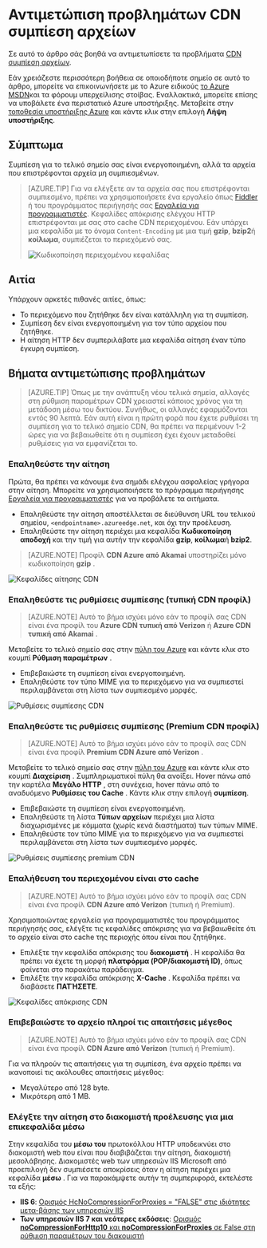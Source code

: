 <properties
    pageTitle="Αντιμετώπιση προβλημάτων συμπίεση αρχείων στο Azure CDN | Microsoft Azure"
    description="Αντιμετώπιση προβλημάτων με συμπίεση αρχείων Azure CDN."
    services="cdn"
    documentationCenter=""
    authors="camsoper"
    manager="erikre"
    editor=""/>

<tags
    ms.service="cdn"
    ms.workload="tbd"
    ms.tgt_pltfrm="na"
    ms.devlang="na"
    ms.topic="article"
    ms.date="09/01/2016"
    ms.author="casoper"/>
    
# <a name="troubleshooting-cdn-file-compression"></a>Αντιμετώπιση προβλημάτων CDN συμπίεση αρχείων

Σε αυτό το άρθρο σάς βοηθά να αντιμετωπίσετε τα προβλήματα [CDN συμπίεση αρχείων](cdn-improve-performance.md).

Εάν χρειάζεστε περισσότερη βοήθεια σε οποιοδήποτε σημείο σε αυτό το άρθρο, μπορείτε να επικοινωνήσετε με το Azure ειδικούς [το Azure MSDN](https://azure.microsoft.com/support/forums/)και τα φόρουμ υπερχείλισης στοίβας. Εναλλακτικά, μπορείτε επίσης να υποβάλετε ένα περιστατικό Azure υποστήριξης. Μεταβείτε στην [τοποθεσία υποστήριξης Azure](https://azure.microsoft.com/support/options/) και κάντε κλικ στην επιλογή **Λήψη υποστήριξης**.

## <a name="symptom"></a>Σύμπτωμα

Συμπίεση για το τελικό σημείο σας είναι ενεργοποιημένη, αλλά τα αρχεία που επιστρέφονται αρχεία μη συμπιεσμένων.

>[AZURE.TIP] Για να ελέγξετε αν τα αρχεία σας που επιστρέφονται συμπιεσμένο, πρέπει να χρησιμοποιήσετε ένα εργαλείο όπως [Fiddler](http://www.telerik.com/fiddler) ή του προγράμματος περιήγησής σας [Εργαλεία για προγραμματιστές](https://developer.microsoft.com/microsoft-edge/platform/documentation/f12-devtools-guide/).  Κεφαλίδες απόκρισης ελέγχου HTTP επιστρέφονται με σας στο cache CDN περιεχομένου.  Εάν υπάρχει μια κεφαλίδα με το όνομα `Content-Encoding` με μια τιμή **gzip**, **bzip2**ή **κοίλωμα**, συμπιέζεται το περιεχόμενό σας.
>
>![Κωδικοποίηση περιεχομένου κεφαλίδας](./media/cdn-troubleshoot-compression/cdn-content-header.png)

## <a name="cause"></a>Αιτία

Υπάρχουν αρκετές πιθανές αιτίες, όπως:

- Το περιεχόμενο που ζητήθηκε δεν είναι κατάλληλη για τη συμπίεση.
- Συμπίεση δεν είναι ενεργοποιημένη για τον τύπο αρχείου που ζητήθηκε.
- Η αίτηση HTTP δεν συμπεριλάβατε μια κεφαλίδα αίτηση έναν τύπο έγκυρη συμπίεση.

## <a name="troubleshooting-steps"></a>Βήματα αντιμετώπισης προβλημάτων

> [AZURE.TIP] Όπως με την ανάπτυξη νέου τελικά σημεία, αλλαγές στη ρύθμιση παραμέτρων CDN χρειαστεί κάποιος χρόνος για τη μετάδοση μέσω του δικτύου.  Συνήθως, οι αλλαγές εφαρμόζονται εντός 90 λεπτά.  Εάν αυτή είναι η πρώτη φορά που έχετε ρυθμίσει τη συμπίεση για το τελικό σημείο CDN, θα πρέπει να περιμένουν 1-2 ώρες για να βεβαιωθείτε ότι η συμπίεση έχει έχουν μεταδοθεί ρυθμίσεις για να εμφανίζεται το. 

### <a name="verify-the-request"></a>Επαληθεύστε την αίτηση

Πρώτα, θα πρέπει να κάνουμε ένα σημάδι ελέγχου ασφαλείας γρήγορα στην αίτηση.  Μπορείτε να χρησιμοποιήσετε το πρόγραμμα περιήγησης [Εργαλεία για προγραμματιστές](https://developer.microsoft.com/microsoft-edge/platform/documentation/f12-devtools-guide/) για να προβάλετε τα αιτήματα.

- Επαληθεύστε την αίτηση αποστέλλεται σε διεύθυνση URL του τελικού σημείου, `<endpointname>.azureedge.net`, και όχι την προέλευση.
- Επαληθεύστε την αίτηση περιέχει μια κεφαλίδα **Κωδικοποίηση αποδοχή** και την τιμή για αυτήν την κεφαλίδα **gzip**, **κοίλωμα**ή **bzip2**.

> [AZURE.NOTE] Προφίλ **CDN Azure από Akamai** υποστηρίζει μόνο κωδικοποίηση **gzip** .

![Κεφαλίδες αίτησης CDN](./media/cdn-troubleshoot-compression/cdn-request-headers.png)

### <a name="verify-compression-settings-standard-cdn-profile"></a>Επαληθεύστε τις ρυθμίσεις συμπίεσης (τυπική CDN προφίλ)

> [AZURE.NOTE] Αυτό το βήμα ισχύει μόνο εάν το προφίλ σας CDN είναι ένα προφίλ του **Azure CDN τυπική από Verizon** ή **Azure CDN τυπική από Akamai** . 

Μεταβείτε το τελικό σημείο σας στην [πύλη του Azure](https://portal.azure.com) και κάντε κλικ στο κουμπί **Ρύθμιση παραμέτρων** .

- Επιβεβαιώστε τη συμπίεση είναι ενεργοποιημένη.
- Επαληθεύστε τον τύπο MIME για το περιεχόμενο για να συμπιεστεί περιλαμβάνεται στη λίστα των συμπιεσμένο μορφές.

![Ρυθμίσεις συμπίεσης CDN](./media/cdn-troubleshoot-compression/cdn-compression-settings.png)

### <a name="verify-compression-settings-premium-cdn-profile"></a>Επαληθεύστε τις ρυθμίσεις συμπίεσης (Premium CDN προφίλ)

> [AZURE.NOTE] Αυτό το βήμα ισχύει μόνο εάν το προφίλ σας CDN είναι ένα προφίλ **Premium CDN Azure από Verizon** .

Μεταβείτε το τελικό σημείο σας στην [πύλη του Azure](https://portal.azure.com) και κάντε κλικ στο κουμπί **Διαχείριση** .  Συμπληρωματικοί πύλη θα ανοίξει.  Hover πάνω από την καρτέλα **Μεγάλο HTTP** , στη συνέχεια, hover πάνω από το αναδυόμενο **Ρυθμίσεις του Cache** .  Κάντε κλικ στην επιλογή **συμπίεση**. 

- Επιβεβαιώστε τη συμπίεση είναι ενεργοποιημένη.
- Επαληθεύστε τη λίστα **Τύπων αρχείων** περιέχει μια λίστα διαχωρισμένες με κόμματα (χωρίς κενά διαστήματα) των τύπων MIME.
- Επαληθεύστε τον τύπο MIME για το περιεχόμενο για να συμπιεστεί περιλαμβάνεται στη λίστα των συμπιεσμένο μορφές.

![Ρυθμίσεις συμπίεσης premium CDN](./media/cdn-troubleshoot-compression/cdn-compression-settings-premium.png)

### <a name="verify-the-content-is-cached"></a>Επαλήθευση του περιεχομένου είναι στο cache

> [AZURE.NOTE] Αυτό το βήμα ισχύει μόνο εάν το προφίλ σας CDN είναι ένα προφίλ **CDN Azure από Verizon** (τυπική ή Premium).

Χρησιμοποιώντας εργαλεία για προγραμματιστές του προγράμματος περιήγησής σας, ελέγξτε τις κεφαλίδες απόκρισης για να βεβαιωθείτε ότι το αρχείο είναι στο cache της περιοχής όπου είναι που ζητήθηκε.

- Επιλέξτε την κεφαλίδα απόκρισης του **διακομιστή** .  Η κεφαλίδα θα πρέπει να έχετε τη μορφή **πλατφόρμα (POP/διακομιστή ID)**, όπως φαίνεται στο παρακάτω παράδειγμα.
- Επιλέξτε την κεφαλίδα απόκρισης **X-Cache** .  Κεφαλίδα πρέπει να διαβάσετε **ΠΑΤΉΣΕΤΕ**.  

![Κεφαλίδες απόκρισης CDN](./media/cdn-troubleshoot-compression/cdn-response-headers.png)

### <a name="verify-the-file-meets-the-size-requirements"></a>Επιβεβαιώστε το αρχείο πληροί τις απαιτήσεις μέγεθος

> [AZURE.NOTE] Αυτό το βήμα ισχύει μόνο εάν το προφίλ σας CDN είναι ένα προφίλ **CDN Azure από Verizon** (τυπική ή Premium).

Για να πληρούν τις απαιτήσεις για τη συμπίεση, ένα αρχείο πρέπει να ικανοποιεί τις ακόλουθες απαιτήσεις μέγεθος:

- Μεγαλύτερο από 128 byte.
- Μικρότερη από 1 MB.

### <a name="check-the-request-at-the-origin-server-for-a-via-header"></a>Ελέγξτε την αίτηση στο διακομιστή προέλευσης για μια επικεφαλίδα **μέσω**

Στην κεφαλίδα του **μέσω του** πρωτοκόλλου HTTP υποδεικνύει στο διακομιστή web που είναι που διαβιβάζεται την αίτηση, διακομιστή μεσολάβησης.  Διακομιστές web των υπηρεσιών IIS Microsoft από προεπιλογή δεν συμπιέσετε αποκρίσεις όταν η αίτηση περιέχει μια κεφαλίδα **μέσω** .  Για να παρακάμψετε αυτήν τη συμπεριφορά, εκτελέστε τα εξής:

- **IIS 6**: [Ορισμός HcNoCompressionForProxies = "FALSE" στις ιδιότητες μετα-βάσης των υπηρεσιών IIS](https://msdn.microsoft.com/library/ms525390.aspx)
- **Των υπηρεσιών IIS 7 και νεότερες εκδόσεις**: [Ορισμός **noCompressionForHttp10** και **noCompressionForProxies** σε False στη ρύθμιση παραμέτρων του διακομιστή](http://www.iis.net/configreference/system.webserver/httpcompression)

